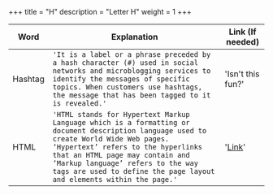 +++
title = "H"
description = "Letter H"
weight = 1
+++

|     Word       |        Explanation            |Link (If needed)             |
|----------------|-------------------------------|-----------------------------|
|Hashtag|`'It is a label or a phrase preceded by a hash character (#) used in social networks and microblogging services to identify the messages of specific topics. When customers use hashtags, the message that has been tagged to it is revealed.'`            |'Isn't this fun?'            |
|HTML|`'HTML stands for Hypertext Markup Language which is a formatting or document description language used to create World Wide Web pages. ‘Hypertext’ refers to the hyperlinks that an HTML page may contain and ‘Markup language’ refers to the way tags are used to define the page layout and elements within the page.'`            |'[Link](https://www.w3.org/html/)'            |